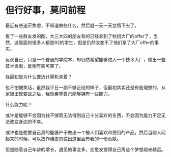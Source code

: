 # 但行好事，莫问前程

最近有些迷茫焦虑，不知道做些什么，然后就一天一天怠惰下去了。

看了一些群友发的图，大三大四的朋友有的已经拿到了秋招大厂的offer了，当然，这里面的很多人都是92的学生，但是仍然改变不了他们拿了大厂offer的事实。

反观自己，只是一个普通的学院本，却仍然希望能够进入一个技术大厂，做出一些技术贡献，反倒有些可笑了。

我最初是为什么要选计算机来着？

也不怕被笑话，虽然我平日一副不够正经的样子，但最初其实还是有些理想的，从家里出现变故之后，我就希望自己能够拥有一些能力。

什么能力呢？

或许是能够不会因为钱不够而无法得到自己十分喜欢的东西，不会因为能力不足无法改变身边的不幸。

或许也是想要自己真的能够产于做出一个被人们喜欢和使用的产品，然后当别人问起来的时候，可以故作谦虚的说出这里面有我的一份贡献。

但是随着自己年龄的增长，遇见的事变多，变愈发觉得自己离这个梦想越来越远。


